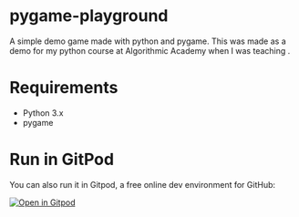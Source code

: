 # pygame-playground
A simple demo game made with python and pygame. This was made as a demo for my python course at Algorithmic Academy when I was teaching .

# Requirements
- Python 3.x
- pygame

# Run in GitPod

You can also run it in Gitpod, a free online dev environment for GitHub:

[![Open in Gitpod](https://gitpod.io/button/open-in-gitpod.svg)](https://gitpod.io/#https://github.com/PieroMastro/pygame-playground)
